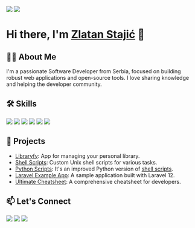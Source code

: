 [![][followers-badge]][followers-link]
[![][profile-views-badge]][profile-views-link]

# Hi there, I'm [Zlatan Stajić][website] 👋

## 👨‍💻 About Me

I'm a passionate Software Developer from Serbia, focused on building robust web applications and open-source tools. I love sharing knowledge and helping the developer community.

## 🛠️ Skills

![][php-badge]
![][mysql-badge]
![][python-badge]
![][js-badge]
![][html-badge]
![][css-badge]

## 🚀 Projects

- [Libraryfy][libraryfy]: App for managing your personal library.
- [Shell Scripts][shell-scripts]: Custom Unix shell scripts for various tasks.
- [Python Scripts][python-scripts]: It's an improved Python version of [shell scripts][shell-scripts].
- [Laravel Example App][laravel-example-app]: A sample application built with Laravel 12.
- [Ultimate Cheatsheet][cheatsheet]: A comprehensive cheatsheet for developers.

## 📫 Let's Connect

[![][linkedin-badge]][linkedin]
[![][youtube-badge]][youtube]
[![][instagram-badge]][instagram]

<!-- Badges -->
[profile-views-badge]: https://komarev.com/ghpvc/?username=zlatanstajic&color=blue&label=Profile%20Views
[profile-views-link]: https://github.com/zlatanstajic/zlatanstajic
[followers-badge]: https://img.shields.io/github/followers/zlatanstajic?label=GitHub%20Followers
[followers-link]: https://github.com/zlatanstajic

[php-badge]: https://img.shields.io/badge/PHP-777BB4?style=flat&logo=php&logoColor=white
[js-badge]: https://img.shields.io/badge/JavaScript-F7DF1E?style=flat&logo=javascript&logoColor=black
[html-badge]: https://img.shields.io/badge/HTML5-E34F26?style=flat&logo=html5&logoColor=white
[css-badge]: https://img.shields.io/badge/CSS3-1572B6?style=flat&logo=css3&logoColor=white
[mysql-badge]: https://img.shields.io/badge/MySQL-4479A1?style=flat&logo=mysql&logoColor=white
[python-badge]: https://img.shields.io/badge/Python-3776AB?style=flat&logo=python&logoColor=white

[linkedin-badge]: https://img.shields.io/badge/linkedin-%230077B5.svg?&style=for-the-badge&logo=linkedin&logoColor=white
[x-badge]: https://img.shields.io/badge/x-%230077B5.svg?&style=for-the-badge&logo=x&logoColor=white&color=000000
[instagram-badge]: https://img.shields.io/badge/instagram-%230077B5.svg?&style=for-the-badge&logo=instagram&logoColor=white&color=8a3ab9
[youtube-badge]: https://img.shields.io/badge/youtube-%23FF0000.svg?&style=for-the-badge&logo=youtube&logoColor=white

<!-- Links -->
[website]: https://www.zlatanstajic.com
[libraryfy]: https://libraryfy.com
[cheatsheet]: https://github.com/zlatanstajic/ultimate-cheatsheet-for-developers
[shell-scripts]: https://github.com/zlatanstajic/shell-scripts
[python-scripts]: https://github.com/zlatanstajic/python_scripts
[laravel-example-app]: https://github.com/zlatanstajic/laravel-example-app
[half-marathon]: https://en.wikipedia.org/wiki/Half_marathon

[linkedin]: https://www.linkedin.com/in/zlatanstajic/
[instagram]: https://instagram.com/zlatanshere
[youtube]: https://youtube.com/@zlatanshere
